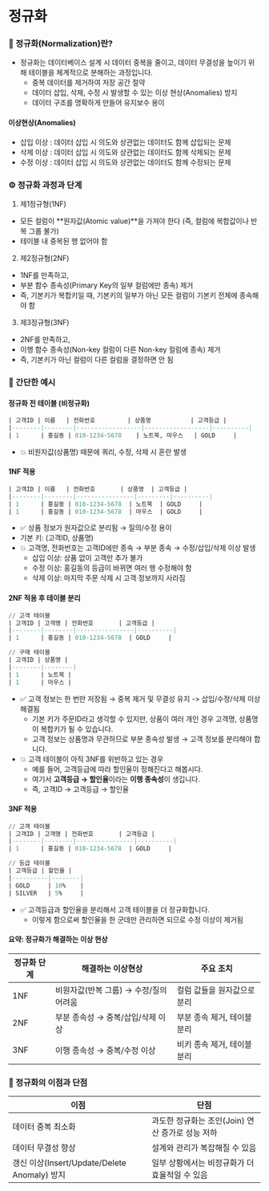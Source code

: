 # 정규화


### 🧠 정규화(Normalization)란?
- 정규화는 데이터베이스 설계 시 데이터 중복을 줄이고, 데이터 무결성을 높이기 위해 테이블을 체계적으로 분해하는 과정입니다.
  - 중복 데이터를 제거하여 저장 공간 절약
  - 데이터 삽입, 삭제, 수정 시 발생할 수 있는 이상 현상(Anomalies) 방지
  - 데이터 구조를 명확하게 만들어 유지보수 용이

#### 이상현상(Anomalies)
- 삽입 이상 : 데이터 삽입 시 의도와 상관없는 데이터도 함께 삽입되는 문제
- 삭제 이상 : 데이터 삽입 시 의도와 상관없는 데이터도 함께 삭제되는 문제
- 수정 이상 : 데이터 삽입 시 의도와 상관없는 데이터도 함께 수정되는 문제


### ⚙️ 정규화 과정과 단계
1. 제1정규형(1NF)
  - 모든 컬럼이 **원자값(Atomic value)**을 가져야 한다 (즉, 컬럼에 복합값이나 반복 그룹 불가)
  - 테이블 내 중복된 행 없어야 함
2. 제2정규형(2NF)
  - 1NF를 만족하고,
  - 부분 함수 종속성(Primary Key의 일부 컬럼에만 종속) 제거
  - 즉, 기본키가 복합키일 때, 기본키의 일부가 아닌 모든 컬럼이 기본키 전체에 종속해야 함
3. 제3정규형(3NF)
  - 2NF를 만족하고,
  - 이행 함수 종속성(Non-key 컬럼이 다른 Non-key 컬럼에 종속) 제거
  - 즉, 기본키가 아닌 컬럼이 다른 컬럼을 결정하면 안 됨


### 🧩 간단한 예시
#### 정규화 전 테이블 (비정규화)
```sql
| 고객ID | 이름   | 전화번호         | 상품명           | 고객등급 |
|--------|--------|------------------|------------------|----------|
| 1      | 홍길동 | 010-1234-5678    | 노트북, 마우스   | GOLD     |
```
- 💥 비원자값(상품명) 때문에 쿼리, 수정, 삭제 시 혼란 발생

#### 1NF 적용
```sql
| 고객ID | 이름   | 전화번호       | 상품명  | 고객등급 |
|--------|--------|----------------|---------|----------|
| 1      | 홍길동 | 010-1234-5678  | 노트북  | GOLD     |
| 1      | 홍길동 | 010-1234-5678  | 마우스  | GOLD     |
```
- ✅ 상품 정보가 원자값으로 분리됨 → 질의/수정 용이
- 기본 키: (고객ID, 상품명)
- 💥 고객명, 전화번호는 고객ID에만 종속 → 부분 종속 → 수정/삽입/삭제 이상 발생
  - 삽입 이상: 상품 없이 고객만 추가 불가
  - 수정 이상: 홍길동의 등급이 바뀌면 여러 행 수정해야 함
  - 삭제 이상: 마지막 주문 삭제 시 고객 정보까지 사라짐

#### 2NF 적용 후 테이블 분리
```sql
// 고객 테이블
| 고객ID | 고객명 | 전화번호       | 고객등급 |
|--------|--------|----------------|----------|
| 1      | 홍길동 | 010-1234-5678  | GOLD     |
```
```sql
// 구매 테이블
| 고객ID | 상품명 |
|--------|--------|
| 1      | 노트북 |
| 1      | 마우스 |
```
- ✅ 고객 정보는 한 번만 저장됨 → 중복 제거 및 무결성 유지 -> 삽입/수정/삭제 이상 해결됨
  - 기본 키가 주문ID라고 생각할 수 있지만, 상품이 여러 개인 경우 고객명, 상품명이 복합키가 될 수 있습니다. 
  - 고객 정보는 상품명과 무관하므로 부분 종속성 발생 → 고객 정보를 분리해야 합니다.
- 💥 고객 테이블이 아직 3NF를 위반하고 있는 경우
  - 예를 들어, 고객등급에 따라 할인율이 정해진다고 해봅시다.
  - 여기서 **고객등급 → 할인율**이라는 **이행 종속성**이 생깁니다.
  - 즉, 고객ID → 고객등급 → 할인율

#### 3NF 적용
```sql
// 고객 테이블
| 고객ID | 고객명 | 전화번호       | 고객등급 |
|--------|--------|----------------|----------|
| 1      | 홍길동 | 010-1234-5678  | GOLD     |
```
```sql
// 등급 테이블
| 고객등급 | 할인율 |
|----------|--------|
| GOLD     | 10%    |
| SILVER   | 5%     |
```
- ✅ 고객등급과 할인율을 분리해서 고객 테이블을 더 정규화합니다.
  - 이렇게 함으로써 할인율을 한 군데만 관리하면 되므로 수정 이상이 제거됨

#### 요약: 정규화가 해결하는 이상 현상
| 정규화 단계 | 해결하는 이상현상                      | 주요 조치                         |
|-------------|----------------------------------------|-----------------------------------|
| 1NF         | 비원자값(반복 그룹) → 수정/질의 어려움 | 컬럼 값들을 원자값으로 분리       |
| 2NF         | 부분 종속성 → 중복/삽입/삭제 이상      | 부분 종속 제거, 테이블 분리       |
| 3NF         | 이행 종속성 → 중복/수정 이상           | 비키 종속 제거, 테이블 분리       |


### 📌 정규화의 이점과 단점
| 이점                                         | 단점                                             |
|----------------------------------------------|--------------------------------------------------|
| 데이터 중복 최소화                           | 과도한 정규화는 조인(Join) 연산 증가로 성능 저하 |
| 데이터 무결성 향상                           | 설계와 관리가 복잡해질 수 있음                   |
| 갱신 이상(Insert/Update/Delete Anomaly) 방지 | 일부 상황에서는 비정규화가 더 효율적일 수 있음   |

